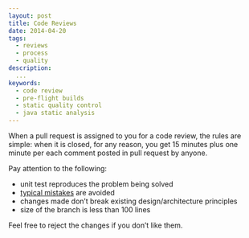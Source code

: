 ```yaml
---
layout: post
title: Code Reviews
date: 2014-04-20
tags:
  - reviews
  - process
  - quality
description:
  ...
keywords:
  - code review
  - pre-flight builds
  - static quality control
  - java static analysis
---
```


When a pull request is assigned to you for a code review, the rules are simple:
when it is closed, for any reason, you get 15 minutes plus one minute per each
comment posted in pull request by anyone.

Pay attention to the following:

 * unit test reproduces the problem being solved
 * [typical mistakes](https://github.com/tpc2/qulice/wiki/mistakes) are avoided
 * changes made don’t break existing design/architecture principles
 * size of the branch is less than 100 lines

Feel free to reject the changes if you don’t like them.
